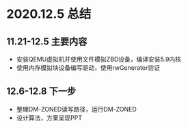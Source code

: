 # 2020.12.5 总结

## 11.21-12.5 主要内容
- 安装QEMU虚拟机并使用文件模拟ZBD设备，编译安装5.9内核
- 使用内存模拟块设备编写驱动，使用rwGenerator验证

## 12.6-12.8 下一步
- 整理DM-ZONED读写路径，运行DM-ZONED
- 设计算法，方案呈现PPT
